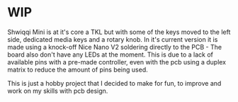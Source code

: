 # WIP

Shwiqqi Mini is at it's core a TKL but with some of the keys moved to the left side, dedicated media keys and a rotary knob.
In it's current version it is made using a knock-off Nice Nano V2 soldering directly to the PCB - The board also don't have any LEDs at the moment. This is due to a lack of available pins with a pre-made controller, even with the pcb using a duplex matrix to reduce the amount of pins being used.

This is just a hobby project that I decided to make for fun, to improve and work on my skills with pcb design.
